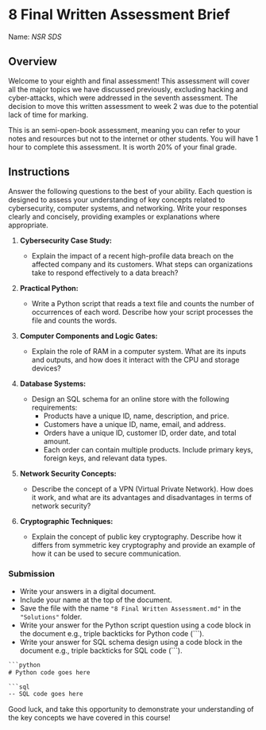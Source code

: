 # 8 Final Written Assessment Brief

Name: _NSR SDS_

## Overview

Welcome to your eighth and final assessment! This assessment will cover all the major topics we have discussed previously, excluding hacking and cyber-attacks, which were addressed in the seventh assessment. The decision to move this written assessment to week 2 was due to the potential lack of time for marking.

This is an semi-open-book assessment, meaning you can refer to your notes and resources but not to the internet or other students. You will have 1 hour to complete this assessment. It is worth 20% of your final grade.

## Instructions

Answer the following questions to the best of your ability. Each question is designed to assess your understanding of key concepts related to cybersecurity, computer systems, and networking. Write your responses clearly and concisely, providing examples or explanations where appropriate.

1. **Cybersecurity Case Study:**
   - Explain the impact of a recent high-profile data breach on the affected company and its customers. What steps can organizations take to respond effectively to a data breach?

2. **Practical Python:**
   - Write a Python script that reads a text file and counts the number of occurrences of each word. Describe how your script processes the file and counts the words.

3. **Computer Components and Logic Gates:**
   - Explain the role of RAM in a computer system. What are its inputs and outputs, and how does it interact with the CPU and storage devices?

4. **Database Systems:**
   - Design an SQL schema for an online store with the following requirements:
     - Products have a unique ID, name, description, and price.
     - Customers have a unique ID, name, email, and address.
     - Orders have a unique ID, customer ID, order date, and total amount.
     - Each order can contain multiple products. Include primary keys, foreign keys, and relevant data types.

5. **Network Security Concepts:**
   - Describe the concept of a VPN (Virtual Private Network). How does it work, and what are its advantages and disadvantages in terms of network security?

6. **Cryptographic Techniques:**
   - Explain the concept of public key cryptography. Describe how it differs from symmetric key cryptography and provide an example of how it can be used to secure communication.

### Submission

- Write your answers in a digital document.
- Include your name at the top of the document.
- Save the file with the name `"8 Final Written Assessment.md"` in the `"Solutions"` folder.
- Write your answer for the Python script question using a code block in the document e.g., triple backticks for Python code (```).
- Write your answer for SQL schema design using a code block in the document e.g., triple backticks for SQL code (```).

```bat
```python
# Python code goes here
```

```bat
```sql
-- SQL code goes here
```

Good luck, and take this opportunity to demonstrate your understanding of the key concepts we have covered in this course!
